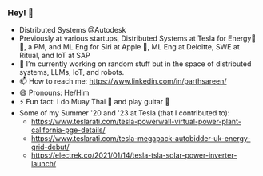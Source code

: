 ### Hey! 👋

<!--
**ParthSareen/ParthSareen** is a ✨ _special_ ✨ repository because its `README.md` (this file) appears on your GitHub profile.-->

- Distributed Systems @Autodesk
- Previously at various startups, Distributed Systems at Tesla for Energy🔋🚗, a PM, and ML Eng for Siri at Apple , ML Eng at Deloitte, SWE at Ritual, and IoT at SAP 
- 🌱 I’m currently working on random stuff but in the space of distributed systems, LLMs, IoT, and robots.
- 📫 How to reach me: https://www.linkedin.com/in/parthsareen/
- 😄 Pronouns: He/Him
- ⚡ Fun fact: I do Muay Thai 🥊 and play guitar 🎸
- Some of my Summer '20 and '23 at Tesla (that I contributed to):
    - https://www.teslarati.com/tesla-powerwall-virtual-power-plant-california-pge-details/
    - https://www.teslarati.com/tesla-megapack-autobidder-uk-energy-grid-debut/
    - https://electrek.co/2021/01/14/tesla-tsla-solar-power-inverter-launch/
